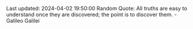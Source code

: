 Last updated: 2024-04-02 19:50:00
Random Quote: All truths are easy to understand once they are discovered; the point is to discover them. - Galileo Galilei